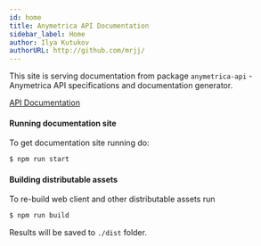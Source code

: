 ```yaml
---
id: home
title: Anymetrica API Documentation
sidebar_label: Home
author: Ilya Kutukov
authorURL: http://github.com/mrjj/
---
```


This site is serving documentation from package `anymetrica-api` - Anymetrica API specifications and documentation generator.

[API Documentation](api.md)

#### Running documentation site

To get documentation site running do:

```bash
$ npm run start
```

#### Building distributable assets

To re-build web client and other distributable assets run

```bash
$ npm run build
```

Results will be saved to `./dist` folder.
